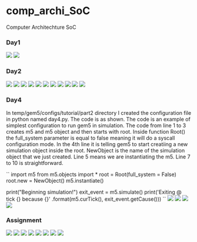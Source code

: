 # comp_archi_SoC
Computer Architechture SoC
### Day1
![](comparch/comparchi.png)
![](comparch/comparchi_simplepy.png)

### Day2
![](comparch/comparchi_two_level.py.png)
![](comparch/comparchi_two_levelm5out.png)
![](comparch/comparchi_two_levelm5outini.png)
![](comparch/comparchi_two_leveldebug.png)
![](comparch/comparchi_two_leveldebugRAM.png)
![](comparch/comparchi_two_leveldebugExec.png)
![](comparch/comparchi_two_levelXconscript.png)
![](comparch/comparchi_two_levelXconscript2.png)
![](comparch/comparchi_processcc.png)
![](comparch/comparchi_gem5optupdate.png)
![](comparch/comparchi_gem5optcreatedprocess.png)

### Day4
In temp/gem5/configs/tutorial/part2 directory I created the configuration file in python named day4.py. The code is as shown. The code is an example of simplest configuration to run gem5 in simulation. The code from line 1 to 3 creates m5 and m5 object and then starts with root. Inside function Root() the full_system parameter is equal to false meaning it will do a syscall configuration mode. In the 4th line it is telling gem5 to start creatiing a new simulation object inside the root. NewObject is the name of the simulation object that we just created. Line 5 means we are instantiating the m5. Line 7 to 10 is straightforward.

``
import m5
from m5.objects import *
root = Root(full_system = False)
root.new = NewObject()
m5.instantiate()

print("Beginning simulation!")
exit_event = m5.simulate()
print('Exiting @ tick {} because {}'
      .format(m5.curTick(), exit_event.getCause()))
``
![](day4/day4day4py.png)
![](day4/day4new_object.png) 
![](day4/day4sconscript.png)
![](day4/day4succeed.png)

### Assignment 
![](assignment/gem5assignmentNewObject.png)
![](assignment/gem5assignmentSConscript.png)
![](assignment/gem5assignmentprocess.png)
![](assignment/gem5assignmentNewObjectupdated.png)
![](assignment/gem5assignmentRebuild.png)
![](assignment/gem5assignmentCreatingObject.png)
![](assignment/gem5assignmentCreatingObjectdebugMATRIX.png)
![](assignment/gem5assignmentCreatingObjectdebugRESULT.png)

